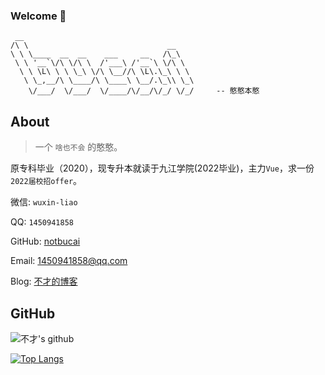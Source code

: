 ### Welcome 👋

```
 __
/\ \                               __
\ \ \____  __  __    ___     __   /\_\
 \ \ '__`\/\ \/\ \  /'___\ /'__`\ \/\ \
  \ \ \L\ \ \ \_\ \/\ \__//\ \L\.\_\ \ \
   \ \_,__/\ \____/\ \____\ \__/.\_\\ \_\
    \/___/  \/___/  \/____/\/__/\/_/ \/_/     -- 憨憨本憨
```

## About 

> 一个 `啥也不会` 的憨憨。

原专科毕业（2020），现专升本就读于九江学院(2022毕业)，主力`Vue`，求一份`2022届校招offer`。

微信: `wuxin-liao`  

QQ: `1450941858`  

GitHub: [notbucai](https://github.com/notbucai)

Email: 1450941858@qq.com

Blog: [不才的博客](https://www.notbucai.com/)

## GitHub
![不才's github](https://github-readme-stats.vercel.app/api?username=notbucai&show_icons=true&title_color=009688&icon_color=009688&text_color=333333&bg_color=ffffff)

[![Top Langs](https://github-readme-stats.vercel.app/api/top-langs/?username=notbucai&layout=compact)](https://github.com/anuraghazra/github-readme-stats)